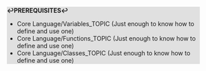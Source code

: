 <div style="margin:2em; background-color: #e0e0e0;">

<strong>↩PREREQUISITES↩</strong>

 * Core Language/Variables_TOPIC (Just enough to know how to define and use one)
 * Core Language/Functions_TOPIC (Just enough to know how to define and use one)
 * Core Language/Classes_TOPIC (Just enough to know how to define and use one)

</div>


